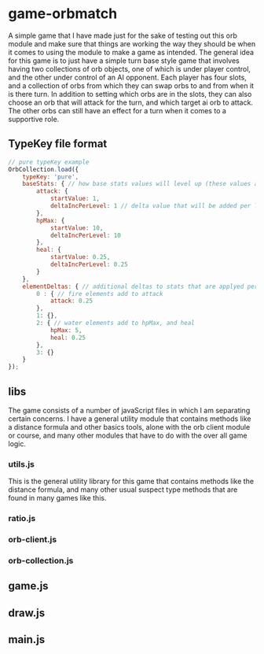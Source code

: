 # game-orbmatch

A simple game that I have made just for the sake of testing out this orb module and make sure that things are working the way they should be when it comes to using the module to make a game as intended. The general idea for this game is to just have a simple turn base style game that involves having two collections of orb objects, one of which is under player control, and the other under control of an AI opponent. Each player has four slots, and a collection of orbs from which they can swap orbs to and from when it is there turn. In addition to setting which orbs are in the slots, they can also choose an orb that will attack for the turn, and which target ai orb to attack. The other orbs can still have an effect for a turn when it comes to a supportive role.

## TypeKey file format

```js
// pure typeKey example
OrbCollection.load({
    typeKey: 'pure',
    baseStats: { // how base stats values will level up (these values are effected only by level and not ratio)
        attack: {
            startValue: 1,
            deltaIncPerLevel: 1 // delta value that will be added per level
        },
        hpMax: {
            startValue: 10,
            deltaIncPerLevel: 10
        },
        heal: {
            startValue: 0.25,
            deltaIncPerLevel: 0.25
        }
    },
    elementDeltas: { // additional deltas to stats that are applyed per element
        0 : { // fire elements add to attack
            attack: 0.25
        },
        1: {},
        2: { // water elements add to hpMax, and heal
            hpMax: 5,
            heal: 0.25
        },
        3: {}
    }
});
```

## libs

The game consists of a number of javaScript files in which I am separating certain concerns. I have a general utility module that contains methods like a distance formula and other basics tools, alone with the orb client module or course, and many other modules that have to do with the over all game logic.

### utils.js

This is the general utility library for this game that contains methods like the distance formula, and many other usual suspect type methods that are found in many games like this.

### ratio.js

### orb-client.js

### orb-collection.js

## game.js

## draw.js

## main.js
